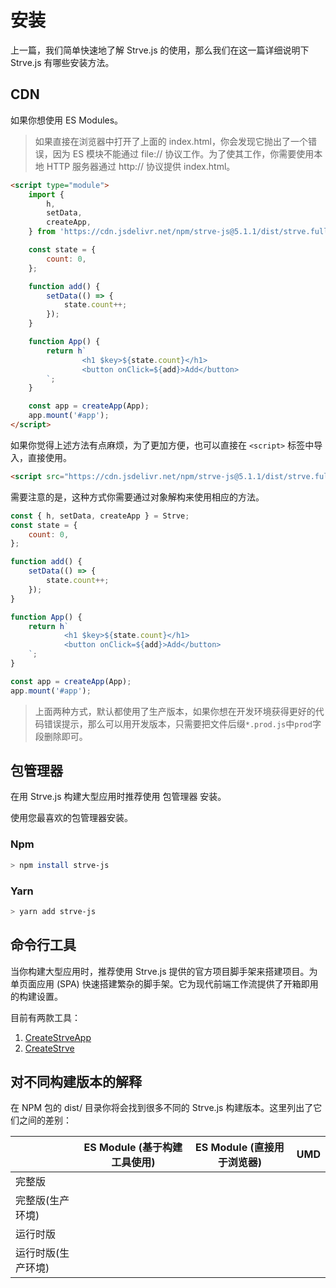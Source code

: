 # 安装

上一篇，我们简单快速地了解 Strve.js 的使用，那么我们在这一篇详细说明下 Strve.js 有哪些安装方法。

## CDN

如果你想使用 ES Modules。

> 如果直接在浏览器中打开了上面的 index.html，你会发现它抛出了一个错误，因为 ES 模块不能通过 file:// 协议工作。为了使其工作，你需要使用本地 HTTP 服务器通过 http:// 协议提供 index.html。

```html
<script type="module">
	import {
		h,
		setData,
		createApp,
	} from 'https://cdn.jsdelivr.net/npm/strve-js@5.1.1/dist/strve.full-esm.prod.js';

	const state = {
		count: 0,
	};

	function add() {
		setData(() => {
			state.count++;
		});
	}

	function App() {
		return h`
                <h1 $key>${state.count}</h1>
                <button onClick=${add}>Add</button> 
		`;
	}

	const app = createApp(App);
	app.mount('#app');
</script>
```

如果你觉得上述方法有点麻烦，为了更加方便，也可以直接在 `<script>` 标签中导入，直接使用。

```html
<script src="https://cdn.jsdelivr.net/npm/strve-js@5.1.1/dist/strve.full.prod.js"></script>
```

需要注意的是，这种方式你需要通过对象解构来使用相应的方法。

```js
const { h, setData, createApp } = Strve;
const state = {
	count: 0,
};

function add() {
	setData(() => {
		state.count++;
	});
}

function App() {
	return h`
			<h1 $key>${state.count}</h1>
			<button onClick=${add}>Add</button> 
	`;
}

const app = createApp(App);
app.mount('#app');
```

> 上面两种方式，默认都使用了生产版本，如果你想在开发环境获得更好的代码错误提示，那么可以用开发版本，只需要把文件后缀`*.prod.js`中`prod`字段删除即可。

## 包管理器

在用 Strve.js 构建大型应用时推荐使用 包管理器 安装。

使用您最喜欢的包管理器安装。

### Npm

```bash
> npm install strve-js
```

### Yarn

```bash
> yarn add strve-js
```

## 命令行工具

当你构建大型应用时，推荐使用 Strve.js 提供的官方项目脚手架来搭建项目。为单页面应用 (SPA) 快速搭建繁杂的脚手架。它为现代前端工作流提供了开箱即用的构建设置。

目前有两款工具：

1. [CreateStrveApp](/zh/tool/createStrveApp/)
2. [CreateStrve](/zh/tool/createStrve/)

## 对不同构建版本的解释

在 NPM 包的 dist/ 目录你将会找到很多不同的 Strve.js 构建版本。这里列出了它们之间的差别：

|                    | ES Module (基于构建工具使用) | ES Module (直接用于浏览器) | UMD |
| ------------------ | ---------------------------- | -------------------------- | --- |
| 完整版             |                              |                            |
| 完整版(生产环境)   |                              |                            |
| 运行时版           |                              |                            |
| 运行时版(生产环境) |                              |                            |
